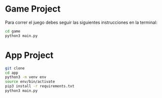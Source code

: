 # Game Project

Para correr el juego debes seguir las siguientes instrucciones en la terminal:

```sh
cd game
python3 main.py
```


# App Project 

```sh
git clone
cd app
python3 -m venv env
source env/bin/activate
pip3 install -r requirements.txt
python3 main.py
```

